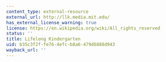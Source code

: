 ```yaml
---
content_type: external-resource
external_url: http://llk.media.mit.edu/
has_external_license_warning: true
license: https://en.wikipedia.org/wiki/All_rights_reserved
status: ''
title: Lifelong Kindergarten
uid: b35c3f2f-fe76-4efc-b8a6-479d6888d943
wayback_url: ''
---
```

